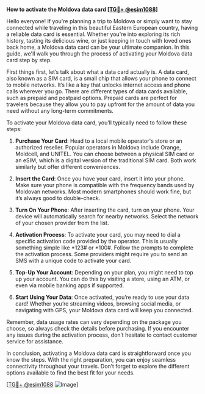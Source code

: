 **How to activate the Moldova data card [[TG💪+ @esim1088](https://t.me/s/esim1088)]**

Hello everyone! If you're planning a trip to Moldova or simply want to stay connected while traveling in this beautiful Eastern European country, having a reliable data card is essential. Whether you're into exploring its rich history, tasting its delicious wine, or just keeping in touch with loved ones back home, a Moldova data card can be your ultimate companion. In this guide, we'll walk you through the process of activating your Moldova data card step by step.

First things first, let’s talk about what a data card actually is. A data card, also known as a SIM card, is a small chip that allows your phone to connect to mobile networks. It’s like a key that unlocks internet access and phone calls wherever you go. There are different types of data cards available, such as prepaid and postpaid options. Prepaid cards are perfect for travelers because they allow you to pay upfront for the amount of data you need without any long-term commitments.

To activate your Moldova data card, you’ll typically need to follow these steps:

1. **Purchase Your Card**: Head to a local mobile operator's store or an authorized reseller. Popular operators in Moldova include Orange, Moldcell, and UNITEL. You can choose between a physical SIM card or an eSIM, which is a digital version of the traditional SIM card. Both work similarly but offer different conveniences.

2. **Insert the Card**: Once you have your card, insert it into your phone. Make sure your phone is compatible with the frequency bands used by Moldovan networks. Most modern smartphones should work fine, but it’s always good to double-check.

3. **Turn On Your Phone**: After inserting the card, turn on your phone. Your device will automatically search for nearby networks. Select the network of your chosen provider from the list.

4. **Activation Process**: To activate your card, you may need to dial a specific activation code provided by the operator. This is usually something simple like *123# or *100#. Follow the prompts to complete the activation process. Some providers might require you to send an SMS with a unique code to activate your card.

5. **Top-Up Your Account**: Depending on your plan, you might need to top up your account. You can do this by visiting a store, using an ATM, or even via mobile banking apps if supported.

6. **Start Using Your Data**: Once activated, you’re ready to use your data card! Whether you’re streaming videos, browsing social media, or navigating with GPS, your Moldova data card will keep you connected.

Remember, data usage rates can vary depending on the package you choose, so always check the details before purchasing. If you encounter any issues during the activation process, don’t hesitate to contact customer service for assistance.

In conclusion, activating a Moldova data card is straightforward once you know the steps. With the right preparation, you can enjoy seamless connectivity throughout your travels. Don’t forget to explore the different options available to find the best fit for your needs. 

[[TG💪+ @esim1088](https://t.me/s/esim1088) ![Image](https://i.postimg.cc/Y0z9fWf4/image.png)]